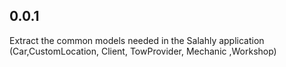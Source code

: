 ## 0.0.1

Extract the common models needed in the Salahly application (Car,CustomLocation, Client, TowProvider, Mechanic  ,Workshop)
